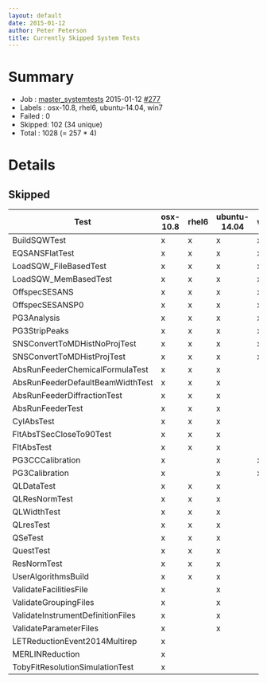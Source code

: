 ```yaml
---
layout: default
date: 2015-01-12
author: Peter Peterson
title: Currently Skipped System Tests
---
```

Summary
=======

* Job    : [master_systemtests](http://builds.mantidproject.org/job/master_systemtests/) 2015-01-12 [#277](http://builds.mantidproject.org/job/master_systemtests/277/)
* Labels : osx-10.8, rhel6, ubuntu-14.04, win7
* Failed : 0
* Skipped: 102 (34 unique)
* Total  : 1028 (= 257 * 4)

Details
=======

Skipped
-------

| Test                               | osx-10.8 | rhel6 | ubuntu-14.04 | win7 |
|------------------------------------|----------|-------|--------------|------|
| BuildSQWTest                       |     x    |   x   |       x      |   x  |
| EQSANSFlatTest                     |     x    |   x   |       x      |   x  |
| LoadSQW_FileBasedTest              |     x    |   x   |       x      |   x  |
| LoadSQW_MemBasedTest               |     x    |   x   |       x      |   x  |
| OffspecSESANS                      |     x    |   x   |       x      |   x  |
| OffspecSESANSP0                    |     x    |   x   |       x      |   x  |
| PG3Analysis                        |     x    |   x   |       x      |   x  |
| PG3StripPeaks                      |     x    |   x   |       x      |   x  |
| SNSConvertToMDHistNoProjTest       |     x    |   x   |       x      |   x  |
| SNSConvertToMDHistProjTest         |     x    |   x   |       x      |   x  |
| AbsRunFeederChemicalFormulaTest    |     x    |   x   |       x      |      |
| AbsRunFeederDefaultBeamWidthTest   |     x    |   x   |       x      |      |
| AbsRunFeederDiffractionTest        |     x    |   x   |       x      |      |
| AbsRunFeederTest                   |     x    |   x   |       x      |      |
| CylAbsTest                         |     x    |   x   |       x      |      |
| FltAbsTSecCloseTo90Test            |     x    |   x   |       x      |      |
| FltAbsTest                         |     x    |   x   |       x      |      |
| PG3CCCalibration                   |     x    |       |       x      |   x  |
| PG3Calibration                     |     x    |       |       x      |   x  |
| QLDataTest                         |     x    |   x   |       x      |      |
| QLResNormTest                      |     x    |   x   |       x      |      |
| QLWidthTest                        |     x    |   x   |       x      |      |
| QLresTest                          |     x    |   x   |       x      |      |
| QSeTest                            |     x    |   x   |       x      |      |
| QuestTest                          |     x    |   x   |       x      |      |
| ResNormTest                        |     x    |   x   |       x      |      |
| UserAlgorithmsBuild                |     x    |   x   |       x      |      |
| ValidateFacilitiesFile             |     x    |       |       x      |      |
| ValidateGroupingFiles              |     x    |       |       x      |      |
| ValidateInstrumentDefinitionFiles  |     x    |       |       x      |      |
| ValidateParameterFiles             |     x    |       |       x      |      |
| LETReductionEvent2014Multirep      |     x    |       |              |      |
| MERLINReduction                    |     x    |       |              |      |
| TobyFitResolutionSimulationTest    |     x    |       |              |      |
